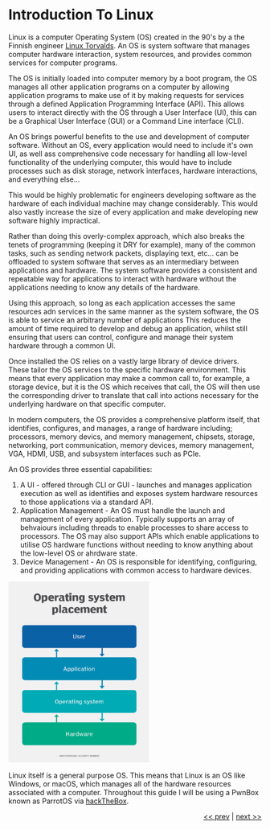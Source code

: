 # Introduction To Linux

Linux is a computer Operating System (OS) created in the 90's by a the Finnish engineer [Linux Torvalds](https://en.wikipedia.org/wiki/Linus_Torvalds). An OS is system software that manages computer hardware interaction, system resources, and provides common services for computer programs.

The OS is initially loaded into computer memory by a boot program, the OS manages all other application programs on a computer by allowing application programs to make use of it by making requests for services through a defined Application Programming Interface (API). This allows users to interact directly with the OS through a User Interface (UI), this can be a Graphical User Interface (GUI) or a Command Line interface (CLI).

An OS brings powerful benefits to the use and development of computer software. Without an OS, every application would need to include it's own UI, as well ass comprehensive code necessary for handling all low-level functionality of the underlying computer, this would have to include processes such as disk storage, network interfaces, hardware interactions, and everything else...

This would be highly problematic for engineers developing software as the hardware of each individual machine may change considerably. This would also vastly increase the size of every application and make developing new software highly impractical.

Rather than doing this overly-complex approach, which also breaks the tenets of programming (keeping it DRY for example), many of the common tasks, such as sending network packets, displaying text, etc... can be offloaded to system software that serves as an intermediary between applications and hardware. The system software provides a consistent and repeatable way for applications to interact with hardware without the applications needing to know any details of the hardware.

Using this approach, so long as each application accesses the same resources adn services in the same manner as the system software, the OS is able to service an arbitrary number of applications This reduces the amount of time required to develop and debug an application, whilst still ensuring that users can control, configure and manage their system hardware through a common UI.

Once installed the OS relies on a vastly large library of device drivers. These tailor the OS services to the specific hardware environment. This means that every application may make a common call to, for example, a storage device, but it is the OS which receives that call, the OS will then use the corresponding driver to translate that call into actions necessary for the underlying hardware on that specific computer.

In modern computers, the OS provides a comprehensive platform itself, that identifies, configures, and manages, a range of hardware including; processors, memory devics, and memory management, chipsets, storage, networking, port communication, memory devices, memory management, VGA, HDMI, USB, and subsystem interfaces such as PCIe.

An OS provides three essential capabilities:

1. A UI - offered through CLI or GUI - launches and manages application execution as well as identifies and exposes system hardware resources to those applications via a standard API.
2. Application Management - An OS must handle the launch and management of every application. Typically supports an array of behvaiours including threads to enable processes to share access to processors. The OS may also support APIs which enable applications to utilise OS hardware functions without needing to know anything about the low-level OS or ahrdware state.
3. Device Management - An OS is responsible for identifying, configuring, and providing applications with common access to hardware devices.

![OS](../images/OS.png)

Linux itself is a general purpose OS. This means that Linux is an OS like Windows, or macOS, which manages all of the hardware resources associated with a computer. Throughout this guide I will be using a PwnBox known as ParrotOS via [hackTheBox](https://academy.hackthebox.com/).



<div align="right">

[<< prev](../README.md) | [next >>](./2_phillosophy.md)
</div>
